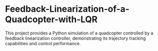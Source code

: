 # Feedback-Linearization-of-a-Quadcopter-with-LQR
This project provides a Python simulation of a quadcopter controlled by a feedback linearization controller, demonstrating its trajectory tracking capabilities and control performance.
